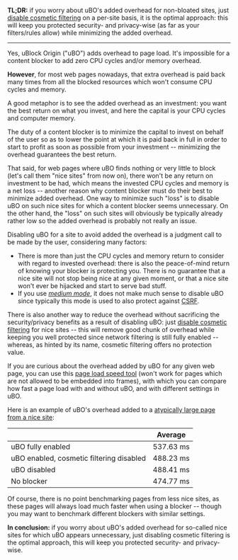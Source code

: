 **TL;DR:** if you worry about uBO's added overhead for non-bloated sites, just [disable cosmetic filtering](https://github.com/gorhill/uBlock/wiki/Per-site-switches#no-cosmetic-filtering) on a per-site basis, it is the optimal approach: this will keep you protected security- and privacy-wise (as far as your filters/rules allow) while minimizing the added overhead.

***

Yes, uBlock Origin ("uBO") adds overhead to page load. It's impossible for a content blocker to add zero CPU cycles and/or memory overhead.

**However**, for most web pages nowadays, that extra overhead is paid back many times from all the blocked resources which won't consume CPU cycles and memory.

A good metaphor is to see the added overhead as an investment: you want the best return on what you invest, and here the capital is your CPU cycles and computer memory.

The duty of a content blocker is to minimize the capital to invest on behalf of the user so as to lower the point at which it is paid back in full in order to start to profit as soon as possible from your investment -- minimizing the overhead guarantees the best return.

That said, for web pages where uBO finds nothing or very little to block (let's call them "nice sites" from now on), there won't be any return on investment to be had, which means the invested CPU cycles and memory is a net loss -- another reason why content blocker must do their best to minimize added overhead. One way to minimize such "loss" is to disable uBO on such nice sites for which a content blocker seems unnecessary. On the other hand, the "loss" on such sites will obviously be typically already rather low so the added overhead is probably not really an issue.

Disabling uBO for a site to avoid added the overhead is a judgment call to be made by the user, considering many factors:
- There is more than just the CPU cycles and memory return to consider with regard to invested overhead: there is also the peace-of-mind return of knowing your blocker is protecting you. There is no guarantee that a nice site will not stop being nice at any given moment, or that a nice site won't ever be hijacked and start to serve bad stuff.
- If you use [_medium mode_](https://github.com/gorhill/uBlock/wiki/Blocking-mode:-medium-mode), it does not make much sense to disable uBO since typically this mode is used to also protect against [CSRF](https://en.wikipedia.org/wiki/Cross-site_request_forgery).

There is also another way to reduce the overhead without sacrificing the security/privacy benefits as a result of disabling uBO: just [disable cosmetic filtering](https://github.com/gorhill/uBlock/wiki/Per-site-switches#no-cosmetic-filtering) for nice sites -- this will remove good chunk of overhead while keeping you well protected since network filtering is still fully enabled -- whereas, as hinted by its name, cosmetic filtering offers no protection value.

If you are curious about the overhead added by uBO for any given web page, you can use this [page load speed tool](http://www.raymondhill.net/ublock/pageloadspeed.html) (won't work for pages which are not allowed to be embedded into frames), with which you can compare how fast a page load with and without uBO, and with different settings in uBO.

Here is an example of uBO's overhead added to a [atypically large page from a nice site](https://en.wikipedia.org/wiki/List_of_country_calling_codes):

| | Average |
| --- | --- |
|uBO fully enabled | 537.63 ms
|uBO enabled, cosmetic filtering disabled | 488.23 ms
|uBO disabled | 488.41 ms
|No blocker |  474.77 ms

Of course, there is no point benchmarking pages from less nice sites, as these pages will always load much faster when using a blocker -- though you may want to benchmark different blockers with similar settings.

**In conclusion:** if you worry about uBO's added overhead for so-called nice sites for which uBO appears unnecessary, just disabling cosmetic filtering is the optimal approach, this will keep you protected security- and privacy-wise.
